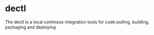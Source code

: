 # dectl
The dectl is a local continous integration tools for code pulling, building, packaging and deploying.

